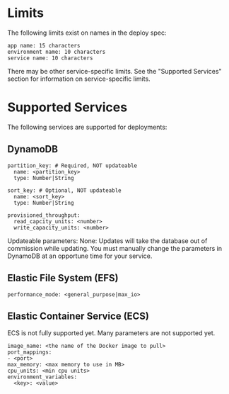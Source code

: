 # Limits
The following limits exist on names in the deploy spec:
```
app name: 15 characters
environment name: 10 characters
service name: 10 characters
```
There may be other service-specific limits. See the "Supported Services" section for information on service-specific limits.

# Supported Services
The following services are supported for deployments:

## DynamoDB
```
partition_key: # Required, NOT updateable
  name: <partition_key>
  type: Number|String

sort_key: # Optional, NOT updateable
  name: <sort_key> 
  type: Number|String

provisioned_throughput:
  read_capcity_units: <number>
  write_capacity_units: <number>
```

Updateable parameters:
None: Updates will take the database out of commission while updating. You must manually change the parameters in DynamoDB at an opportune time for your service.


## Elastic File System (EFS)
```
performance_mode: <general_purpose|max_io>
```

## Elastic Container Service (ECS)
ECS is not fully supported yet. Many parameters are not supported yet.
```
image_name: <the name of the Docker image to pull>
port_mappings:
- <port>
max_memory: <max memory to use in MB>
cpu_units: <min cpu units>
environment_variables:
  <key>: <value>
```